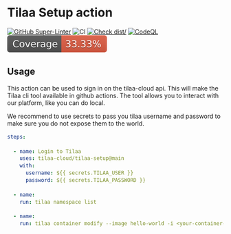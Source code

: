# Tilaa Setup action

[![GitHub Super-Linter](https://github.com/actions/typescript-action/actions/workflows/linter.yml/badge.svg)](https://github.com/super-linter/super-linter)
![CI](https://github.com/actions/typescript-action/actions/workflows/ci.yml/badge.svg)
[![Check dist/](https://github.com/actions/typescript-action/actions/workflows/check-dist.yml/badge.svg)](https://github.com/actions/typescript-action/actions/workflows/check-dist.yml)
[![CodeQL](https://github.com/actions/typescript-action/actions/workflows/codeql-analysis.yml/badge.svg)](https://github.com/actions/typescript-action/actions/workflows/codeql-analysis.yml)
[![Coverage](./badges/coverage.svg)](./badges/coverage.svg)

## Usage

This action can be used to sign in on the tilaa-cloud api. This will make the Tilaa cli tool 
available in github actions. The tool allows you to interact with our platform, like you can do
local.

We recommend to use secrets to pass you tilaa username and password to make sure you do not expose them to
the world.

```yaml
steps:
  
  - name: Login to Tilaa
    uses: tilaa-cloud/tilaa-setup@main
    with:
      username: ${{ secrets.TILAA_USER }}
      password: ${{ secrets.TILAA_PASSWORD }}
  
  - name: 
    run: tilaa namespace list

  - name: 
    run: tilaa container modify --image hello-world -i <your-container-id>
```